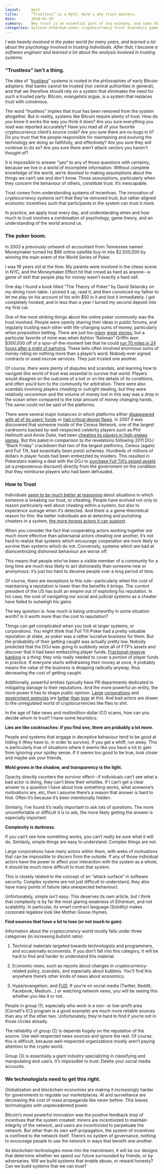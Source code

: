 ```yaml
---
layout:     post
title:      “Trustless” is a Myth. Here's why trust matters.
date:       2018-01-29
summary:    Why trust is an essential part of any economy, and some things that poker taught me about applying it.
categories: bitcoin ethereum poker cryptocurrency trust economics game-theory
---
```


*I was heavily involved in the poker world for many years, and learned a lot about the psychology involved in trusting individuals. After that, I became a software engineer and learned a lot about the analysis involved in trusting systems.*

### “Trustless” isn’t a thing.

The idea of “[trustless](https://steemit.com/technology/@jacor/trustless-what-does-it-mean-in-laymen-s-terms)” systems is rooted in the philosophies of early Bitcoin adopters: that banks cannot be trusted (nor central authorities in general), and that we therefore should rely on a system that eliminates the need for such a trusted party. Bitcoin, evangelists argue, is a system that replaces trust with consensus.

The word “trustless” implies that trust has been removed from the system altogether. But in reality, systems like Bitcoin require plenty of trust. How do you know it works the way you think it does? Are you sure everything you read was reported accurately? Have you read all of your favorite cryptocurrency client’s source code? Are you sure there are no bugs in it? Do you trust that the people responsible for maintaining and evolving the technology are doing so faithfully, and effectively? Are you sure they will continue to do so? Are you sure there aren’t attack vectors you haven’t thought of?

It is impossible to answer “yes” to any of those questions with certainty, because we live in a world of incomplete information. Without complete knowledge of the world, we’re doomed to making assumptions about the things we can’t see and don’t know. Those assumptions, particularly when they concern the behaviour of others, constitute trust. It’s inescapable.

Trust comes from understanding systems of incentives. The innovation of cryptocurrency systems isn’t that they’ve removed trust, but rather aligned economic incentives such that participants in the system can trust it more. 

In practice, we apply trust every day, and understanding when and how much to trust involves a combination of psychology, game theory, and an understanding of the world around us.

### The poker boom.

In 2003 a previously unheard-of accountant from Tennessee named Moneymaker turned his $86 online satellite buy-in into $2,500,000 by winning the main event of the World Series of Poker.

I was 16 years old at the time. My parents were involved in the chess scene in NYC, and the Moneymaker Effect hit that crowd as hard as anyone--a game of skill that people play for money wasn’t exactly a hard sell.

One day I found a book titled “The Theory of Poker” by David Sklansky on my dining room table. I picked it up, read it, and then convinced my father to let me play on his account of his with $50 in it and lost it immediately. I got completely hooked, and in less than a year I turned my second deposit into my first car.

One of the most striking things about the online poker community was the trust involved. People were openly sharing their ideas in public forums, and regularly trusting each other with life-changing sums of money, particularly when proposition betting. There are just too [many](https://en.wikipedia.org/wiki/Brian_Zembic#The_Breast_bet) [great](https://www.pokernews.com/news/2009/01/pokernews-top-10-list-all-time-prop-bets-1034.htm) [stories](http://archives1.twoplustwo.com/showflat.php?Number=10970199), but a particular favorite of mine was when Ashton “Ashman” Griffin won $300,000 off of a spur-of-the-moment bet that he could [run 70 miles in 24 hours after a night of partying](https://forumserver.twoplustwo.com/29/news-views-gossip/ashman-run-70-miles-24-hours-prop-bet-973629/). These bets often involved enormous sums of money riding on nothing more than a player’s word. Nobody ever signed contracts or used escrow services. They just trusted one another.

Of course, there were plenty of disputes and scandals, and learning how to navigate this world of trust was essential to survive that world. Players would disagree on the outcome of a bet or on the details of its conditions, and often you’d turn to the community for arbitration. There were also scandals involving players cheating or outright stealing, but they were relatively uncommon and the volume of money lost in this way was a drop in the ocean when compared to the total amount of money changing hands. The same could not be said of the platforms.

There were several major instances in which platforms either [disappeared with all of its users’ funds](http://www.pokerhistory.eu/history/online-poker-scandals/poker-spot-scandal) or [had critical design flaws](https://www.developer.com/tech/article.php/10923_616221_3/How-We-Learned-to-Cheat-at-Online-Poker-A-Study-in-Software-Security.htm). In 2007 it was discovered that someone inside of the Cereus Network, one of the largest cardrooms backed by well-respected celebrity players such as Phil Hellmuth and Annie Duke, had been [cheating its players in high-stakes games](http://archives1.twoplustwo.com/showflat.php?Cat=0&Number=12523924&page=0&fpart=1&vc=1). But this paled in comparison to the revelations following 2011 DOJ “Black Friday” crackdown that two of the largest platforms, Cereus (again) and Full Tilt, had essentially been ponzi schemes. Hundreds of millions of dollars in player funds had been embezzled by insiders. This resulted in Pokerstars making a deal with the DOJ to [purchase Full Tilt’s seized assets](http://www.espn.com/poker/story/_/id/8218085/pokerstars-reaches-settlement-department-justice-acquires-full-tilt-poker) (at a preposterous discount) directly from the government on the condition that they reimburse players who had been defrauded.

### How to Trust

Individuals [seem to be much better at reasoning](https://en.wikipedia.org/wiki/Wason_selection_task#cite_note-cogadapt-11) about situations in which someone is breaking our trust, or cheating. People have evolved not only to reason particularly well about cheating within a system, but also to experience outrage when it’s detected. And there is a game-theoretical reason for this: the better individuals are at detecting and punishing cheaters in a system, [the more honest actors it can support](http://ncase.me/trust/). 

When you consider the fact that cooperating actors working together are much more effective than adversarial actors cheating one another, it’s not hard to realize that systems which encourage cooperation are more likely to survive than systems which do not. Conversely, systems which are bad at disincentivizing dishonest behaviour are worse off.

This means that people who’ve been a visible member of a community for a long time are much less likely to act dishonestly than someone new or anonymous: it’s just too hard to deceive people over a long period of time.

Of course, there are exceptions to this rule--particularly when the cost of maintaining a reputation is lower than the benefits it brings. The current president of the US has built an empire out of exploiting his reputation. In his case, the cost of navigating our social and judicial systems as a cheater have failed to outweigh his gains.

The key question is: how much is being untrustworthy in some situation worth? Is it worth more than the cost to reputation?

Things can get complicated when you look at larger systems, or corporations. You might think that Full Tilt Poker had a pretty valuable reputation at stake, as poker was a rather lucrative business for them. But the probability of their getting caught was actually pretty low. Nobody predicted that the DOJ was going to suddenly seize all of FTP’s assets and discover that it had been embezzling player funds. [Fractional-reserve banking](https://en.wikipedia.org/wiki/Fractional-reserve_banking) is a thing: they only really needed to cover a portion of player funds in practice. If everyone starts withdrawing their money at once, it probably means the value of the business is dropping radically anyway, thus decreasing the cost of getting caught. 

Additionally, powerful entities typically have PR departments dedicated to mitigating damage to their reputations. And the more powerful an entity, the more power it has to shape public opinion. [Large](https://www.theverge.com/2017/8/23/16194366/exxon-mobil-knew-climate-change-misinformation-harvard-study) [corporations](https://www.theatlantic.com/politics/archive/2016/05/low-tar-cigarettes/481116/) and [government agencies](http://www.ihr.org/jhr/v09/v09p305_Marchetti.html) are [better](https://www.nytimes.com/2014/06/30/technology/facebook-tinkers-with-users-emotions-in-news-feed-experiment-stirring-outcry.html) [than](https://en.wikipedia.org/wiki/Web_brigades) [ever](https://en.wikipedia.org/wiki/50_Cent_Party) at this. And bad actors are drawn to the unregulated world of cryptocurrencies like flies to shit.

In the age of fake news and multimillion-dollar ICO scams, how can you decide whom to trust? I have some heuristics:

**Lies are like cockroaches: if you find one, there are probably a lot more.**

People and systems that engage in deceptive behaviour tend to be good at hiding it (they have to, in order to survive). If you get a whiff, run away. This is particularly true of situations where it seems like you have a lot to gain from ignoring your spidey sense. If it seems too good to be true, look closer and maybe ask your friends.

**Mold grows in the shadow, and transparency is the light.**

Opacity directly counters the survivor effect--if individuals can’t see what a bad actor is doing, they can’t blow their whistles. If I can’t get a clear answer to a question I have about how something works, what someone’s motivations are, etc, then I assume there’s a reason that answer is hard to find. Often it’s because it’s been intentionally hidden.

Similarly, I’ve found it’s really important to ask lots of questions. The more uncomfortable or difficult it is to ask, the more likely getting the answer is especially important.

**Complexity is darkness.**

If you can’t see how something works, you can’t really be sure what it will do. Similarly, simple things are easy to understand. Complex things are not.

Large corporations have many actors within them, with webs of motivations that can be impossible to discern from the outside. If any of those individual actors have the power to affect your interaction with the system as a whole, it should be much more difficult to trust that system.

This is closely related to the concept of an “attack surface” in software security. Complex systems are not just difficult to understand, they also have many points of failure (aka unexpected behaviour).

Unfortunately, simple isn’t easy. This deserves its own article, but I think that complexity is by far the most glaring weakness of Ethereum, and not scalability. In particular, its smart contract language (Solidity) makes corporate legalese look like Mother Goose rhymes.

**Find sources that have a lot to lose (or not much to gain).**

Information about the cryptocurrency world mostly falls under three categories (in increasing bullshit ratio):

1. Technical materials targeted towards technologists and programmers, and occasionally economists. If you don’t fall into this category, it will be hard to find and harder to understand this material.

2. Economic news, such as reports about changes in cryptocurrency-related policy, scandals, and especially about bubbles. You’ll find this anywhere there’s other kinds of news about economics.

3. Hype/evangelism, and [FUD](https://en.wikipedia.org/wiki/Fear,_uncertainty_and_doubt). If you’re on social media (Twitter, Reddit, Facebook, Medium…) or watching network news, you will be seeing this whether you like it or not.

People in group (1), especially who work in a non- or low-profit area (Cornell's IC3 program is a good example) are much more reliable sources than any of the other two. Unfortunately, they’re hard to find if you’re not in those circles already.

The reliability of group (2) is depends hugely on the reputation of the source. Use well-respected news sources and ignore the rest. Of course, this is difficult, because well-respected organizations mostly aren’t paying attention to the crypto world.

Group (3) is essentially a giant industry specializing in classifying and manipulating end users. It’s impossible to trust. Delete your social media accounts.

### We technologists need to get this right.

Globalization and blockchain economies are making it increasingly harder for governments to regulate our marketplaces. AI and surveillance are decreasing the cost of mass propaganda like never before. This leaves technologists with unprecedented power.

Bitcoin’s most powerful innovation was the positive feedback loop of incentives that the system created: miners are incentivized to maintain integrity of the network, and users are incentivized to perpetuate the network. But other than its own self-propagation, the system of incentives is confined to the network itself. There’s no system of governance, nothing to encourage people to use the network in ways that benefit one another.

As blockchain technologies move into the mainstream, it will be our designs that determine whether we spend our future surrounded by friends, or by adversaries. Will we build systems that enable abuse, or reward honesty? Can we build systems that we can trust?
